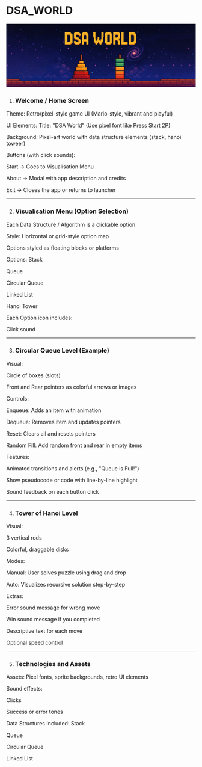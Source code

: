 # DSA_WORLD
![Logo](assets/background/dsa_world_banner.png)
1. ### Welcome / Home Screen
Theme: Retro/pixel-style game UI (Mario-style, vibrant and playful)

UI Elements:
Title: "DSA World" (Use pixel font like Press Start 2P)

Background: Pixel-art world with data structure elements (stack, hanoi toweer)

Buttons (with click sounds):

Start → Goes to Visualisation Menu

About → Modal with app description and credits

Exit → Closes the app or returns to launcher

---

2. ### Visualisation Menu (Option Selection)
Each Data Structure / Algorithm is a clickable option.

Style:
Horizontal or grid-style option map

Options styled as floating blocks or platforms

Options:
Stack

Queue

Circular Queue

Linked List

Hanoi Tower

Each Option icon includes:

Click sound

---

3. ### Circular Queue Level (Example)
Visual:

Circle of boxes (slots)

Front and Rear pointers as colorful arrows or images

Controls:

Enqueue: Adds an item with animation

Dequeue: Removes item and updates pointers

Reset: Clears all and resets pointers

Random Fill: Add random front and rear in empty items

Features:

Animated transitions and alerts (e.g., "Queue is Full!")

Show pseudocode or code with line-by-line highlight

Sound feedback on each button click

---

4. ### Tower of Hanoi Level
Visual:

3 vertical rods

Colorful, draggable disks

Modes:

Manual: User solves puzzle using drag and drop

Auto: Visualizes recursive solution step-by-step

Extras:

Error sound message for wrong move

Win sound message if you completed

Descriptive text for each move

Optional speed control

---

5. ### Technologies and Assets

Assets:
Pixel fonts, sprite backgrounds, retro UI elements

Sound effects:

Clicks

Success or error tones

Data Structures Included:
Stack

Queue

Circular Queue

Linked List
